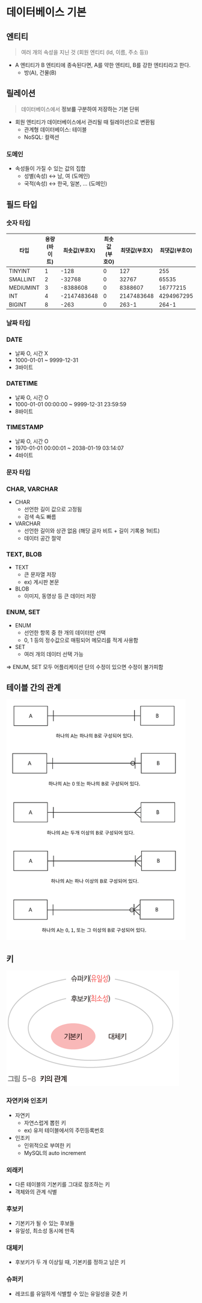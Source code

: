 # 데이터베이스 기본

## 엔티티

> 여러 개의 속성을 지닌 것 (회원 엔티티 (Id, 이름, 주소 등))
>
- A 엔티티가 B 엔티티에 종속된다면, A를 약한 엔티티, B를 강한 엔티티라고 한다.
    - 방(A), 건물(B)

## 릴레이션

> 데이터베이스에서 **정보를 구분하여 저장하는 기본 단위**
>
- 회원 엔티티가 데이터베이스에서 관리될 때 릴레이션으로 변환됨
    - 관계형 데이터베이스: 테이블
    - NoSQL: 컬렉션

### 도메인

- 속성들이 가질 수 있는 값의 집합
    - 성별(속성) ↔ 남, 여 (도메인)
    - 국적(속성) ↔ 한국, 일본, … (도메인)

## 필드 타입

### 숫자 타입

| 타입 | 용량(바이트) | 최솟값(부호X) | 최솟값(부호O) | 최댓값(부호X) | 최댓값(부호O) |
| --- | --- | --- | --- | --- | --- |
| TINYINT | 1 | -128 | 0 | 127 | 255 |
| SMALLINT | 2 | -32768 | 0 | 32767 | 65535 |
| MEDIUMINT | 3 | -8388608 | 0 | 8388607 | 16777215 |
| INT | 4 | -2147483648 | 0 | 2147483648 | 4294967295 |
| BIGINT | 8 | -263 | 0 | 263-1 | 264-1 |

### 날짜 타입

### DATE

- 날짜 O, 시간 X
- 1000-01-01 ~ 9999-12-31
- 3바이트

### DATETIME

- 날짜 O, 시간 O
- 1000-01-01 00:00:00 ~ 9999-12-31 23:59:59
- 8바이트

### TIMESTAMP

- 날짜 O, 시간 O
- 1970-01-01 00:00:01 ~ 2038-01-19 03:14:07
- 4바이트

### 문자 타입

### CHAR, VARCHAR

- CHAR
    - 선언한 길이 값으로 고정됨
    - 검색 속도 빠름
- VARCHAR
    - 선언한 길이와 상관 없음 (해당 글자 비트 + 길이 기록용 1비트)
    - 데이터 공간 절약

### TEXT, BLOB

- TEXT
    - 큰 문자열 저장
    - ex) 게시판 본문
- BLOB
    - 이미지, 동영상 등 큰 데이터 저장

### ENUM, SET

- ENUM
    - 선언한 항목 중 한 개의 데이터만 선택
    - 0, 1 등의 정수값으로 매핑되어 메모리를 적게 사용함
- SET
    - 여러 개의 데이터 선택 가능

⇒ ENUM, SET 모두 어플리케이션 단의 수정이 있으면 수정이 불가피함

## 테이블 간의 관계

![img.png](image/테이블_관계.png)

## 키

![img.png](image/키.png)

### 자연키와 인조키

- 자연키
    - 자연스럽게 뽑힌 키
    - ex) 유저 테이블에서의 주민등록번호
- 인조키
    - 인위적으로 부여한 키
    - MySQL의 auto increment

### 외래키

- 다른 테이블의 기본키를 그대로 참조하는 키
- 객체와의 관계 식별

### 후보키

- 기본키가 될 수 있는 후보들
- 유일성, 최소성 동시에 만족

### 대체키

- 후보키가 두 개 이상일 때, 기본키를 정하고 남은 키

### 슈퍼키

- 레코드를 유일하게 식별할 수 있는 유일성을 갖춘 키